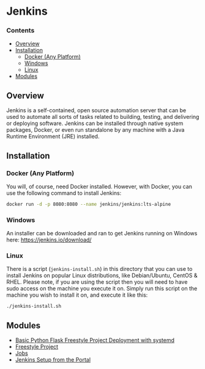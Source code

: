 # Jenkins
<!--TOC_START-->
### Contents
- [Overview](#overview)
- [Installation](#installation)
	- [Docker (Any Platform)](#docker-any-platform)
	- [Windows](#windows)
	- [Linux](#linux)
- [Modules](#modules)

<!--TOC_END-->
## Overview
Jenkins is a self-contained, open source automation server that can be used to automate all sorts of tasks related to building, testing, and delivering or deploying software.
Jenkins can be installed through native system packages, Docker, or even run standalone by any machine with a Java Runtime Environment (JRE) installed.

## Installation
### Docker (Any Platform)
You will, of course, need Docker installed. However, with Docker, you can use the following command to install Jenkins:
```bash
docker run -d -p 8080:8080 --name jenkins/jenkins:lts-alpine
```
### Windows
An installer can be downloaded and ran to get Jenkins running on Windows here: https://jenkins.io/download/
### Linux
There is a script (`jenkins-install.sh`) in this directory that you can use to install Jenkins on popular Linux distributions, like Debian/Ubuntu, CentOS & RHEL.
Please note, if you are using the script then you will need to have sudo access on the machine you execute it on.
Simply run this script on the machine you wish to install it on, and execute it like this:
```bash
./jenkins-install.sh
```






<!--MODULES_START-->
## Modules
- [Basic Python Flask Freestyle Project Deployment with systemd](./modules/basic-python-flask-freestyle-project-deployment-with-systemd)
- [Freestyle Project](./modules/freestyle-project)
- [Jobs](./modules/jobs)
- [Jenkins Setup from the Portal](./modules/web-setup)
<!--MODULES_END-->
